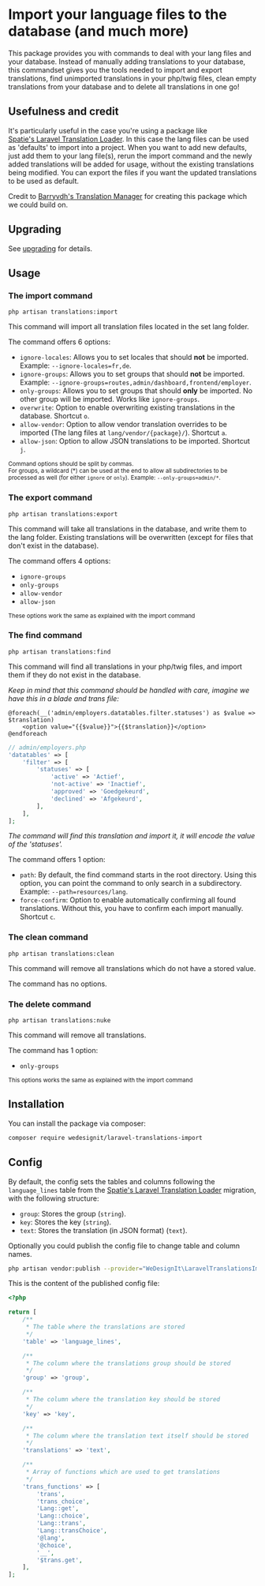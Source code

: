 # Import your language files to the database (and much more)

This package provides you with commands to deal with your lang files and your
database. Instead of manually adding translations to your database,
this commandset gives you the tools needed to import and export translations,
find unimported translations in your php/twig files, clean empty translations from 
your database and to delete all translations in one go!

## Usefulness and credit
It's particularly useful in the case you're using a package like  
[Spatie's Laravel Translation Loader](https://github.com/spatie/laravel-translation-loader). 
In this case the lang files can be used as 'defaults' to import into a project.
When you want to add new defaults, just add them to your lang file(s), rerun the 
import command and the newly added translations will be added for usage, without 
the existing translations being modified. You can export the files if you want the updated 
translations to be used as default. 

Credit to [Barryvdh's Translation Manager](https://github.com/barryvdh/laravel-translation-manager) for 
creating this package which we could build on.

## Upgrading
See [upgrading](upgrading.md) for details.

## Usage

### The import command
```
php artisan translations:import
```
This command will import all translation files located in the set lang folder.

The command offers 6 options:
 * `ignore-locales`: Allows you to set locales that should **not** be imported. 
 <br>Example: `--ignore-locales=fr,de`.    
 * `ignore-groups`: Allows you to set groups that should **not** be imported.
 <br>Example: `--ignore-groups=routes,admin/dashboard,frontend/employer`.
 * `only-groups`: Allows you to set groups that should **only** be imported. No
 other group will be imported. Works like `ignore-groups`.
 * `overwrite`: Option to enable overwriting existing translations in the database.
 Shortcut `o`.
 * `allow-vendor`: Option to allow vendor translation overrides to be imported
 (The lang files at `lang/vendor/{package}/`). Shortcut `a`.
 * `allow-json`: Option to allow JSON translations to be imported. Shortcut `j`.

<small>Command options should be split by commas.<br>
For groups, a wildcard (*) can be used at the end to allow all subdirectories
to be processed as well (for either `ignore` or `only`). 
Example: `--only-groups=admin/*`.</small>


### The export command
```
php artisan translations:export
```
This command will take all translations in the database, and write them to the lang folder.
Existing translations will be overwritten (except for files that don't exist in the database).

The command offers 4 options:
 * `ignore-groups`
 * `only-groups`
 * `allow-vendor`
 * `allow-json`
 
<small>These options work the same as explained with the import command</small> 


### The find command
```
php artisan translations:find
```
This command will find all translations in your php/twig files, and import them
if they do not exist in the database.

*Keep in mind that this command should be handled with care, imagine we have this in a blade and trans file:*

```blade
@foreach(__('admin/employers.datatables.filter.statuses') as $value => $translation)
    <option value="{{$value}}">{{$translation}}</option>
@endforeach
```

```php
// admin/employers.php
'datatables' => [
    'filter' => [
        'statuses' => [
            'active' => 'Actief',
            'not-active' => 'Inactief',
            'approved' => 'Goedgekeurd',
            'declined' => 'Afgekeurd',
        ],
    ],
];
```
*The command will find this translation and import it, it will encode the value of the 'statuses'.*

The command offers 1 option:
 * `path`: By default, the find command starts in the root directory. Using this
 option, you can point the command to only search in a subdirectory. 
 <br>Example: `--path=resources/lang`.
 * `force-confirm`: Option to enable automatically confirming all found translations.
  Without this, you have to confirm each import manually. Shortcut `c`.


### The clean command
```
php artisan translations:clean
```
This command will remove all translations which do not have a stored value.

The command has no options. 


### The delete command
```
php artisan translations:nuke
```
This command will remove all translations.

The command has 1 option: 
 * `only-groups`

<small>This options works the same as explained with the import command</small>
 
 
## Installation

You can install the package via composer: 

``` bash
composer require wedesignit/laravel-translations-import
```


## Config
By default, the config sets the tables and columns following the `language_lines`
table from the [Spatie's Laravel Translation Loader](https://github.com/spatie/laravel-translation-loader)
migration, with the following structure:
 * `group`: Stores the group (`string`).
 * `key`: Stores the key (`string`).
 * `text`: Stores the translation (in JSON format) (`text`).

Optionally you could publish the config file to change table and column names.

```bash
php artisan vendor:publish --provider="WeDesignIt\LaravelTranslationsImport\TranslationsImportServiceProvider" --tag="config"
```

This is the content of the published config file:
```php
<?php

return [
    /**
     * The table where the translations are stored
     */
    'table' => 'language_lines',

    /**
     * The column where the translations group should be stored
     */
    'group' => 'group',

    /**
     * The column where the translation key should be stored
     */
    'key' => 'key',

    /**
     * The column where the translation text itself should be stored
     */
    'translations' => 'text',

    /**
     * Array of functions which are used to get translations
     */
    'trans_functions' => [
        'trans',
        'trans_choice',
        'Lang::get',
        'Lang::choice',
        'Lang::trans',
        'Lang::transChoice',
        '@lang',
        '@choice',
        '__',
        '$trans.get',
    ],
];
```

